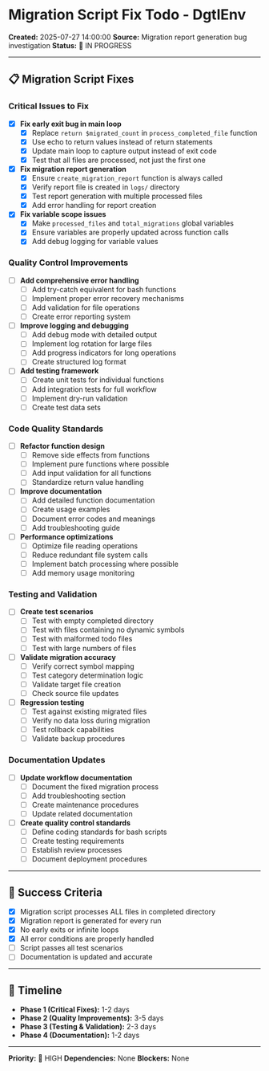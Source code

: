 # Migration Script Fix Todo - **DgtlEnv**

**Created:** 2025-07-27 14:00:00
**Source:** Migration report generation bug investigation
**Status:** 🔄 IN PROGRESS

---

## 📋 Migration Script Fixes

### Critical Issues to Fix

- [x] **Fix early exit bug in main loop**
  - [x] Replace `return $migrated_count` in `process_completed_file` function
  - [x] Use echo to return values instead of return statements
  - [x] Update main loop to capture output instead of exit code
  - [x] Test that all files are processed, not just the first one

- [x] **Fix migration report generation**
  - [x] Ensure `create_migration_report` function is always called
  - [x] Verify report file is created in `logs/` directory
  - [x] Test report generation with multiple processed files
  - [x] Add error handling for report creation

- [x] **Fix variable scope issues**
  - [x] Make `processed_files` and `total_migrations` global variables
  - [x] Ensure variables are properly updated across function calls
  - [x] Add debug logging for variable values

### Quality Control Improvements

- [ ] **Add comprehensive error handling**
  - [ ] Add try-catch equivalent for bash functions
  - [ ] Implement proper error recovery mechanisms
  - [ ] Add validation for file operations
  - [ ] Create error reporting system

- [ ] **Improve logging and debugging**
  - [ ] Add debug mode with detailed output
  - [ ] Implement log rotation for large files
  - [ ] Add progress indicators for long operations
  - [ ] Create structured log format

- [ ] **Add testing framework**
  - [ ] Create unit tests for individual functions
  - [ ] Add integration tests for full workflow
  - [ ] Implement dry-run validation
  - [ ] Create test data sets

### Code Quality Standards

- [ ] **Refactor function design**
  - [ ] Remove side effects from functions
  - [ ] Implement pure functions where possible
  - [ ] Add input validation for all functions
  - [ ] Standardize return value handling

- [ ] **Improve documentation**
  - [ ] Add detailed function documentation
  - [ ] Create usage examples
  - [ ] Document error codes and meanings
  - [ ] Add troubleshooting guide

- [ ] **Performance optimizations**
  - [ ] Optimize file reading operations
  - [ ] Reduce redundant file system calls
  - [ ] Implement batch processing where possible
  - [ ] Add memory usage monitoring

### Testing and Validation

- [ ] **Create test scenarios**
  - [ ] Test with empty completed directory
  - [ ] Test with files containing no dynamic symbols
  - [ ] Test with malformed todo files
  - [ ] Test with large numbers of files

- [ ] **Validate migration accuracy**
  - [ ] Verify correct symbol mapping
  - [ ] Test category determination logic
  - [ ] Validate target file creation
  - [ ] Check source file updates

- [ ] **Regression testing**
  - [ ] Test against existing migrated files
  - [ ] Verify no data loss during migration
  - [ ] Test rollback capabilities
  - [ ] Validate backup procedures

### Documentation Updates

- [ ] **Update workflow documentation**
  - [ ] Document the fixed migration process
  - [ ] Add troubleshooting section
  - [ ] Create maintenance procedures
  - [ ] Update related documentation

- [ ] **Create quality control standards**
  - [ ] Define coding standards for bash scripts
  - [ ] Create testing requirements
  - [ ] Establish review processes
  - [ ] Document deployment procedures

---

## 🎯 Success Criteria

- [x] Migration script processes ALL files in completed directory
- [x] Migration report is generated for every run
- [x] No early exits or infinite loops
- [x] All error conditions are properly handled
- [ ] Script passes all test scenarios
- [ ] Documentation is updated and accurate

---

## 📅 Timeline

- **Phase 1 (Critical Fixes):** 1-2 days
- **Phase 2 (Quality Improvements):** 3-5 days
- **Phase 3 (Testing & Validation):** 2-3 days
- **Phase 4 (Documentation):** 1-2 days

---

**Priority:** 🔴 HIGH
**Dependencies:** None
**Blockers:** None
